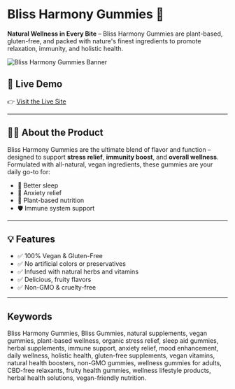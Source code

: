 # Bliss Harmony Gummies 🌿

**Natural Wellness in Every Bite** – Bliss Harmony Gummies are plant-based, gluten-free, and packed with nature's finest ingredients to promote relaxation, immunity, and holistic health.

![Bliss Harmony Gummies Banner](./images/og-image.png)

## 🔗 Live Demo

👉 [Visit the Live Site](https://your-site.vercel.app)

---

## 🧘‍♀️ About the Product

Bliss Harmony Gummies are the ultimate blend of flavor and function – designed to support **stress relief**, **immunity boost**, and **overall wellness**. Formulated with all-natural, vegan ingredients, these gummies are your daily go-to for:

- 🌙 Better sleep
- 💆 Anxiety relief
- 🍃 Plant-based nutrition
- 🛡️ Immune system support

---

## 💡 Features

- ✅ 100% Vegan & Gluten-Free
- ✅ No artificial colors or preservatives
- ✅ Infused with natural herbs and vitamins
- ✅ Delicious, fruity flavors
- ✅ Non-GMO & cruelty-free

---

## Keywords
Bliss Harmony Gummies, Bliss Gummies, natural supplements, vegan gummies, plant-based wellness, organic stress relief, sleep aid gummies, herbal supplements, immune support, anxiety relief, mood enhancement, daily wellness, holistic health, gluten-free supplements, vegan vitamins, natural health boosters, non-GMO gummies, wellness gummies for adults, CBD-free relaxants, fruity health gummies, wellness lifestyle products, herbal health solutions, vegan-friendly nutrition.
